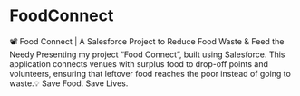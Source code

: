 # FoodConnect
📽️ Food Connect | A Salesforce Project to Reduce Food Waste &amp; Feed the Needy  Presenting my  project “Food Connect”, built using Salesforce.  This application connects venues with surplus food to drop-off points and volunteers, ensuring that leftover food reaches the poor instead of going to waste.💡 Save Food. Save Lives.
